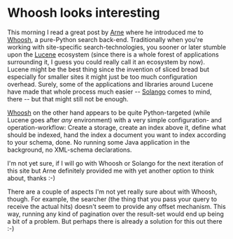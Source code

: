 # Whoosh looks interesting

This morning I read a great post by [Arne][] where he introduced me to [Whoosh][], a
pure-Python search back-end. Traditionally when you're working with
site-specific search-technologies, you sooner or later stumble upon the
[Lucene][] ecosystem (since there is a whole forest of applications surrounding
it, I guess you could really call it an ecosystem by now). Lucene might be the
best thing since the invention of sliced bread but especially for smaller
sites it might just be too much configuration overhead. Surely, some of the
applications and libraries around Lucene have made that whole process much
easier -- [Solango][] comes to mind, there -- but that might still not be enough.

[Whoosh][] on the other hand appears to be quite Python-targeted (while Lucene
goes after *any* environment) with a very simple configuration- and
operation-workflow: Create a storage, create an index above it, define what
should be indexed, hand the index a document you want to index according to
your schema, done. No running some Java application in the background, no
XML-schema declarations.

I'm not yet sure, if I will go with Whoosh or Solango for the next iteration
of this site but Arne definitely provided me with yet another option to think
about, thanks :-)

There are a couple of aspects I'm not yet really sure about with Whoosh,
though. For example, the searcher (the thing that you pass your query to
receive the actual hits) doesn't seem to provide any offset mechanism. This
way, running any kind of pagination over the result-set would end up being a
bit of a problem. But perhaps there is already a solution for this out there
:-)

[Arne]: http://www.arnebrodowski.de/blog/add-full-text-search-to-your-django-project-with-whoosh.html
[Lucene]: http://lucene.apache.org/
[Whoosh]: http://whoosh.ca/
[Solango]: http://code.google.com/p/django-solr-search/
